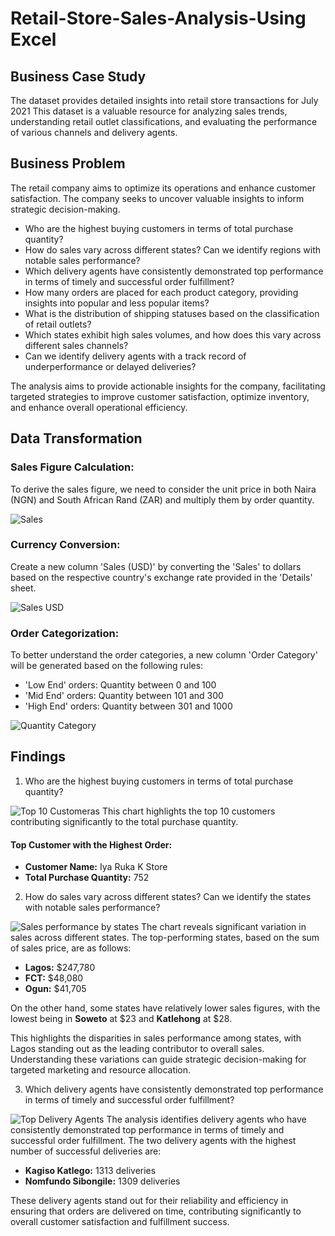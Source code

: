 # Retail-Store-Sales-Analysis-Using Excel

## Business Case Study
The dataset provides detailed insights into retail store transactions for July 2021 This dataset is a valuable resource for analyzing sales trends, understanding retail outlet classifications, and evaluating the performance of various channels and delivery agents.

## Business Problem
The retail company aims to optimize its operations and enhance customer satisfaction. The company seeks to uncover valuable insights to inform strategic decision-making.

- Who are the highest buying customers in terms of total purchase quantity?
- How do sales vary across different states? Can we identify regions with notable sales performance?
- Which delivery agents have consistently demonstrated top performance in terms of timely and successful order fulfillment?
- How many orders are placed for each product category, providing insights into popular and less popular items?
- What is the distribution of shipping statuses based on the classification of retail outlets?
- Which states exhibit high sales volumes, and how does this vary across different sales channels?
- Can we identify delivery agents with a track record of underperformance or delayed deliveries?

The analysis aims to provide actionable insights for the company, facilitating targeted strategies to improve customer satisfaction, optimize inventory, and enhance overall operational efficiency.

## Data Transformation

### Sales Figure Calculation:
To derive the sales figure, we need to consider the unit price in both Naira (NGN) and South African Rand (ZAR) and multiply them by order quantity.

![Sales](https://github.com/tolulopeoa/Excel-Retail-Store-Sales-Analysis/assets/102050942/10efc54a-c6dc-4791-9656-e469d88e7b12)

### Currency Conversion:
Create a new column 'Sales (USD)' by converting the 'Sales' to dollars based on the respective country's exchange rate provided in the 'Details' sheet.

![Sales USD](https://github.com/tolulopeoa/Excel-Retail-Store-Sales-Analysis/assets/102050942/c6ecd81e-2a74-49fc-8022-92557497c616)

### Order Categorization:
To better understand the order categories, a new column 'Order Category' will be generated based on the following rules:
- 'Low End' orders: Quantity between 0 and 100
- 'Mid End' orders: Quantity between 101 and 300
- 'High End' orders: Quantity between 301 and 1000
  
![Quantity Category](https://github.com/tolulopeoa/Excel-Retail-Store-Sales-Analysis/assets/102050942/bb25ae09-923f-4fdb-a9da-390f0717a861)

## Findings
1. Who are the highest buying customers in terms of total purchase quantity?

![Top 10 Customeras](https://github.com/tolulopeoa/Excel-Retail-Store-Sales-Analysis/assets/102050942/f388093e-a14f-486d-8bee-6815848c6dcf)
This chart highlights the top 10 customers contributing significantly to the total purchase quantity.

 #### Top Customer with the Highest Order:
 - **Customer Name:** Iya Ruka K Store
 - **Total Purchase Quantity:** 752
   

2. How do sales vary across different states? Can we identify the states with notable sales performance?

![Sales performance by states](https://github.com/tolulopeoa/Excel-Retail-Store-Sales-Analysis/assets/102050942/86f01f04-9b83-43ba-95b8-ade169aaf3c8)
The chart reveals significant variation in sales across different states. The top-performing states, based on the sum of sales price, are as follows:

 - **Lagos:** $247,780
 - **FCT:** $48,080
 - **Ogun:** $41,705

On the other hand, some states have relatively lower sales figures, with the lowest being in **Soweto** at $23 and **Katlehong** at $28.

This highlights the disparities in sales performance among states, with Lagos standing out as the leading contributor to overall sales. Understanding these variations can guide strategic decision-making for targeted marketing and resource allocation.


3. Which delivery agents have consistently demonstrated top performance in terms of timely and successful order fulfillment?

![Top Delivery Agents](https://github.com/tolulopeoa/Excel-Retail-Store-Sales-Analysis/assets/102050942/26854c57-6196-407e-84b5-4295ff3e4663)
The analysis identifies delivery agents who have consistently demonstrated top performance in terms of timely and successful order fulfillment. The two delivery agents with the highest number of successful deliveries are:

 - **Kagiso Katlego:** 1313 deliveries
 - **Nomfundo Sibongile:** 1309 deliveries

These delivery agents stand out for their reliability and efficiency in ensuring that orders are delivered on time, contributing significantly to overall customer satisfaction and fulfillment success.

